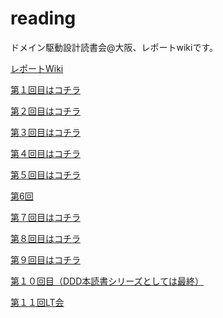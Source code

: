 reading
=======

ドメイン駆動設計読書会@大阪、レポートwikiです。

[レポートWiki](https://github.com/dddosaka/reading_ddd_report/wiki/_pages)

[第１回目はコチラ](https://github.com/dddosaka/reading_ddd_report/wiki/vol1_20140222)

[第２回目はコチラ](https://github.com/dddosaka/reading_ddd_report/wiki/vol2_20140309)

[第３回目はコチラ](https://github.com/dddosaka/reading_ddd_report/wiki/vol3_20140323)

[第４回目はコチラ](https://github.com/dddosaka/reading_ddd_report/wiki/vol4_20140406)

[第５回目はコチラ](https://github.com/dddosaka/reading_ddd_report/wiki/vol5_20140419)

[第6回](https://github.com/dddosaka/reading_ddd_report/wiki/vol6_20140506)

[第７回目はコチラ](https://github.com/dddosaka/reading_ddd_report/wiki/vol7_20140601)

[第８回目はコチラ](https://github.com/dddosaka/reading_ddd_report/wiki/vol8_20140622)

[第９回目はコチラ](https://github.com/dddosaka/reading_ddd_report/wiki/vol9_20140713)

[第１０回目（DDD本読書シリーズとしては最終）](https://github.com/dddosaka/reading_ddd_report/wiki/vol10_20140823)

[第１１回LT会](https://github.com/dddosaka/reading_ddd_report/wiki/vol11_20140713_lightning_talks)

